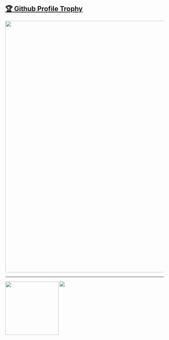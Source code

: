 <a href="https://github.com/aziz-codes/github-profile-trophy"><h2>🏆 Github Profile Trophy</h2></a>
<a href="https://github.com/aziz-codes/github-profile-trophy">
  <img width=800 src="https://github-profile-trophy.vercel.app/?username=aziz-codes&column=8&theme=gruvbox&no-frame=true"/>
</a>


---

<div>
  <img height="170" align="left" src="https://github-readme-stats.vercel.app/api?username=aziz-codes&count_private=true&include_all_commits=true" />
  <img src="https://github-readme-stats.vercel.app/api/top-langs/?username=aziz-codes&layout=compact" />
</div>
